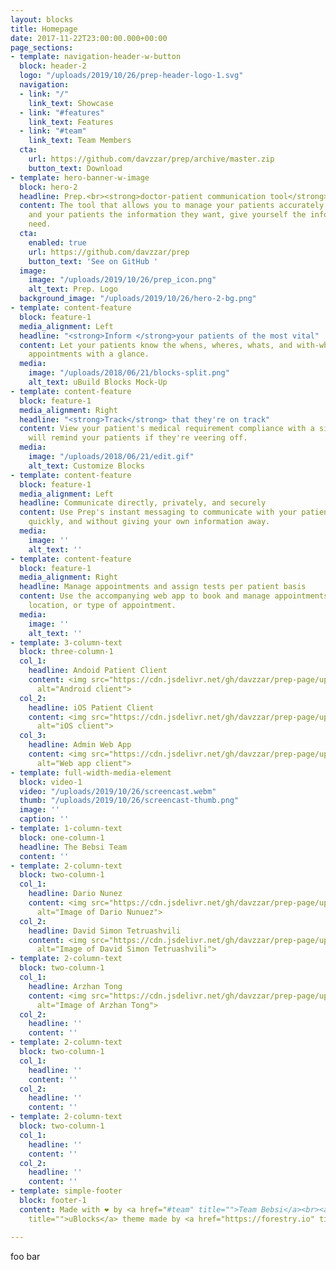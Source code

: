 ```yaml
---
layout: blocks
title: Homepage
date: 2017-11-22T23:00:00.000+00:00
page_sections:
- template: navigation-header-w-button
  block: header-2
  logo: "/uploads/2019/10/26/prep-header-logo-1.svg"
  navigation:
  - link: "/"
    link_text: Showcase
  - link: "#features"
    link_text: Features
  - link: "#team"
    link_text: Team Members
  cta:
    url: https://github.com/davzzar/prep/archive/master.zip
    button_text: Download
- template: hero-banner-w-image
  block: hero-2
  headline: Prep.<br><strong>doctor-patient communication tool</strong>
  content: The tool that allows you to manage your patients accurately and effectively.<br>Give
    and your patients the information they want, give yourself the information you
    need.
  cta:
    enabled: true
    url: https://github.com/davzzar/prep
    button_text: 'See on GitHub '
  image:
    image: "/uploads/2019/10/26/prep_icon.png"
    alt_text: Prep. Logo
  background_image: "/uploads/2019/10/26/hero-2-bg.png"
- template: content-feature
  block: feature-1
  media_alignment: Left
  headline: "<strong>Inform </strong>your patients of the most vital"
  content: Let your patients know the whens, wheres, whats, and with-whos of their
    appointments with a glance.
  media:
    image: "/uploads/2018/06/21/blocks-split.png"
    alt_text: uBuild Blocks Mock-Up
- template: content-feature
  block: feature-1
  media_alignment: Right
  headline: "<strong>Track</strong> that they're on track"
  content: View your patient's medical requirement compliance with a simple UI. Prep
    will remind your patients if they're veering off.
  media:
    image: "/uploads/2018/06/21/edit.gif"
    alt_text: Customize Blocks
- template: content-feature
  block: feature-1
  media_alignment: Left
  headline: Communicate directly, privately, and securely
  content: Use Prep's instant messaging to communicate with your patients directly,
    quickly, and without giving your own information away.
  media:
    image: ''
    alt_text: ''
- template: content-feature
  block: feature-1
  media_alignment: Right
  headline: Manage appointments and assign tests per patient basis
  content: Use the accompanying web app to book and manage appointments per department,
    location, or type of appointment.
  media:
    image: ''
    alt_text: ''
- template: 3-column-text
  block: three-column-1
  col_1:
    headline: Andoid Patient Client
    content: <img src="https://cdn.jsdelivr.net/gh/davzzar/prep-page/uploads/2019/10/27/android_client.png"
      alt="Android client">
  col_2:
    headline: iOS Patient Client
    content: <img src="https://cdn.jsdelivr.net/gh/davzzar/prep-page/uploads/2019/10/27/ios_client.png"
      alt="iOS client">
  col_3:
    headline: Admin Web App
    content: <img src="https://cdn.jsdelivr.net/gh/davzzar/prep-page/uploads/2019/10/27/web_client.png"
      alt="Web app client">
- template: full-width-media-element
  block: video-1
  video: "/uploads/2019/10/26/screencast.webm"
  thumb: "/uploads/2019/10/26/screencast-thumb.png"
  image: ''
  caption: ''
- template: 1-column-text
  block: one-column-1
  headline: The Bebsi Team
  content: ''
- template: 2-column-text
  block: two-column-1
  col_1:
    headline: Dario Nunez
    content: <img src="https://cdn.jsdelivr.net/gh/davzzar/prep-page/uploads/2019/10/27/dario_nunez.jpg"
      alt="Image of Dario Nunuez">
  col_2:
    headline: David Simon Tetruashvili
    content: <img src="https://cdn.jsdelivr.net/gh/davzzar/prep-page/uploads/2019/10/27/david_simon_tetruashvili.jpg"
      alt="Image of David Simon Tetruashvili">
- template: 2-column-text
  block: two-column-1
  col_1:
    headline: Arzhan Tong
    content: <img src="https://cdn.jsdelivr.net/gh/davzzar/prep-page/uploads/2019/10/27/arzhan_tong.jpg"
      alt="Image of Arzhan Tong">
  col_2:
    headline: ''
    content: ''
- template: 2-column-text
  block: two-column-1
  col_1:
    headline: ''
    content: ''
  col_2:
    headline: ''
    content: ''
- template: 2-column-text
  block: two-column-1
  col_1:
    headline: ''
    content: ''
  col_2:
    headline: ''
    content: ''
- template: simple-footer
  block: footer-1
  content: Made with ❤︎ by <a href="#team" title="">Team Bebsi</a><br><a href="https://forestry.io/blog/ubuild-a-new-theme-for-static-sites-using-blocks/"
    title="">uBlocks</a> theme made by <a href="https://forestry.io" title="">Forestry.io</a>

---
```

foo bar